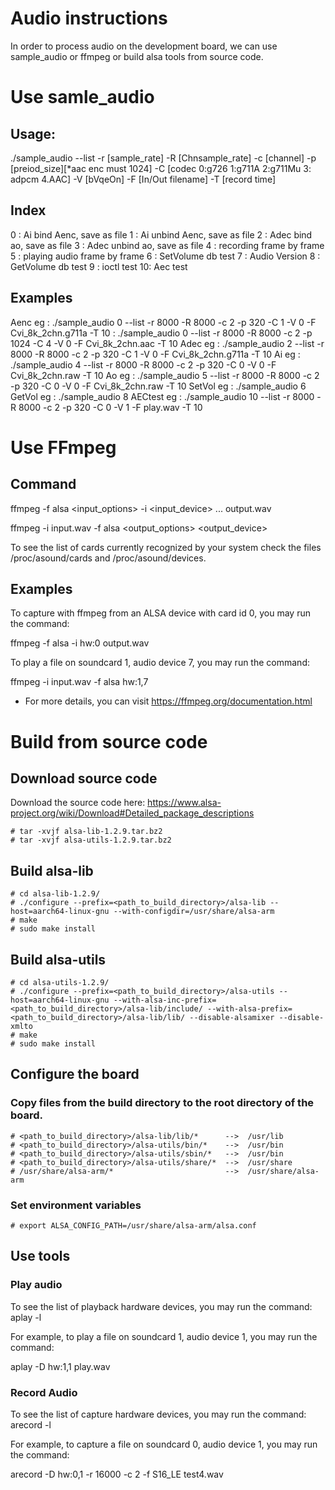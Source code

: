 Audio instructions
=============

In order to process audio on the development board, we can use sample_audio or ffmpeg or build alsa tools from source code.

# Use samle_audio

## Usage:

./sample_audio <index> --list
-r [sample_rate] -R [Chnsample_rate]
-c [channel] -p [preiod_size][*aac enc must 1024]
-C [codec 0:g726 1:g711A 2:g711Mu 3: adpcm 4.AAC]
-V [bVqeOn] -F [In/Out filename] -T [record time]

## Index

0 : Ai bind Aenc, save as file
1 : Ai unbind Aenc, save as file
2 : Adec bind ao, save as file
3 : Adec unbind ao, save as file
4 : recording frame by frame
5 : playing audio frame by frame
6 : SetVolume db test
7 : Audio Version
8 : GetVolume db test
9 : ioctl test
10: Aec test

## Examples

Aenc    eg : ./sample_audio 0 --list -r 8000 -R 8000 -c 2 -p 320 -C 1 -V 0 -F Cvi_8k_2chn.g711a -T 10
           : ./sample_audio 0 --list -r 8000 -R 8000 -c 2 -p 1024 -C 4 -V 0 -F Cvi_8k_2chn.aac -T 10
Adec    eg : ./sample_audio 2 --list -r 8000 -R 8000 -c 2 -p 320 -C 1 -V 0 -F Cvi_8k_2chn.g711a -T 10
Ai      eg : ./sample_audio 4 --list -r 8000 -R 8000 -c 2 -p 320 -C 0 -V 0 -F Cvi_8k_2chn.raw -T 10
Ao      eg : ./sample_audio 5 --list -r 8000 -R 8000 -c 2 -p 320 -C 0 -V 0 -F Cvi_8k_2chn.raw -T 10
SetVol  eg : ./sample_audio 6
GetVol  eg : ./sample_audio 8
AECtest eg : ./sample_audio 10 --list -r 8000 -R 8000 -c 2 -p 320 -C 0 -V 1 -F play.wav -T 10


# Use FFmpeg

## Command

  ffmpeg -f alsa <input_options> -i <input_device> ... output.wav

  ffmpeg -i input.wav -f alsa <output_options> <output_device>

To see the list of cards currently recognized by your system check the files /proc/asound/cards and /proc/asound/devices.

## Examples

To capture with ffmpeg from an ALSA device with card id 0, you may run the command:

  ffmpeg -f alsa -i hw:0 output.wav

To play a file on soundcard 1, audio device 7, you may run the command:

  ffmpeg -i input.wav -f alsa hw:1,7

* For more details, you can visit https://ffmpeg.org/documentation.html


# Build from source code

## Download source code

Download the source code here: https://www.alsa-project.org/wiki/Download#Detailed_package_descriptions

```
# tar -xvjf alsa-lib-1.2.9.tar.bz2
# tar -xvjf alsa-utils-1.2.9.tar.bz2
```

## Build alsa-lib

```
# cd alsa-lib-1.2.9/
# ./configure --prefix=<path_to_build_directory>/alsa-lib --host=aarch64-linux-gnu --with-configdir=/usr/share/alsa-arm
# make
# sudo make install
```

## Build alsa-utils

```
# cd alsa-utils-1.2.9/
# ./configure --prefix=<path_to_build_directory>/alsa-utils --host=aarch64-linux-gnu --with-alsa-inc-prefix=<path_to_build_directory>/alsa-lib/include/ --with-alsa-prefix=<path_to_build_directory>/alsa-lib/lib/ --disable-alsamixer --disable-xmlto
# make
# sudo make install
```

## Configure the board

### Copy files from the build directory to the root directory of the board.

```
# <path_to_build_directory>/alsa-lib/lib/*      -->  /usr/lib
# <path_to_build_directory>/alsa-utils/bin/*    -->  /usr/bin
# <path_to_build_directory>/alsa-utils/sbin/*   -->  /usr/bin
# <path_to_build_directory>/alsa-utils/share/*  -->  /usr/share
# /usr/share/alsa-arm/*                         -->  /usr/share/alsa-arm
```

### Set environment variables

```
# export ALSA_CONFIG_PATH=/usr/share/alsa-arm/alsa.conf
```

## Use tools

### Play audio

To see the list of playback hardware devices, you may run the command: aplay -l

For example, to play a file on soundcard 1, audio device 1, you may run the command:

  aplay -D hw:1,1 play.wav

### Record Audio

To see the list of capture hardware devices, you may run the command: arecord -l

For example, to capture a file on soundcard 0, audio device 1, you may run the command:

  arecord -D hw:0,1 -r 16000 -c 2 -f S16_LE test4.wav